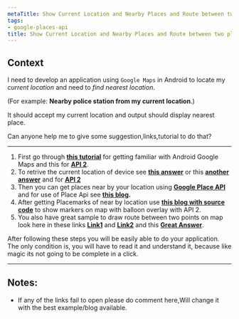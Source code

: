 ```yaml
---
metaTitle: Show Current Location and Nearby Places and Route between two places using Google Maps API in Android
tags:
- google-places-api
title: Show Current Location and Nearby Places and Route between two places using Google Maps API in Android
---
```


## Context

I need to develop an application using `Google Maps` in Android to locate my *current location* and need to *find nearest location*.


(For example: **Nearby police station from my current location**.)


It should accept my current location and output should display nearest place.


Can anyone help me to give some suggestion,links,tutorial to do that?



---

1. First go through **[this tutorial](http://mobiforge.com/developing/story/using-google-maps-android)** for getting familiar with
Android Google Maps and this for **[API 2](http://www.codeproject.com/Articles/614946/Android-google-map-api-v-setup)**.
2. To retrive the current location of device see **[this answer](https://stackoverflow.com/questions/1513485/how-do-i-get-the-current-gps-location-programmatically-in-android)** or this **[another answer](https://stackoverflow.com/questions/3145089/what-is-the-simplest-and-most-robust-way-to-get-the-users-current-location-in-a/3145655#3145655)** and for **[API 2](http://ramsandroid4all.blogspot.in/2013/06/google-maps-android-api-v2-showing.html)**
3. Then you can get places near by your location using **[Google Place
 API](http://code.google.com/apis/maps/documentation/places/)** and for use of Place Api see **[this blog](http://ddewaele.blogspot.com/2011/05/introducing-google-places-api.html).**
4. After getting Placemarks of near by location use **[this
blog with source code](http://wptrafficanalyzer.in/blog/customizing-infowindow-contents-in-google-map-android-api-v2-using-infowindowadapter/)** to show markers on map with balloon overlay with API 2.
5. You also have great sample to draw route between two points on map
look here in these links **[Link1](https://stackoverflow.com/questions/2023669/j2me-android-blackberry-driving-directions-route-between-two-locations/2023685#2023685)** and **[Link2](http://about-android.blogspot.in/2010/03/sample-google-map-driving-direction.html)** and this [**Great Answer**](https://stackoverflow.com/questions/3109158/how-to-draw-a-path-on-a-map-using-kml-file).


After following these steps you will be easily able to do your application. The only condition is, you will have to read it and understand it, because like magic its not going to be complete in a click.



---

## Notes:

- If any of the links fail to open please do comment here,Will change it with the best example/blog available.
